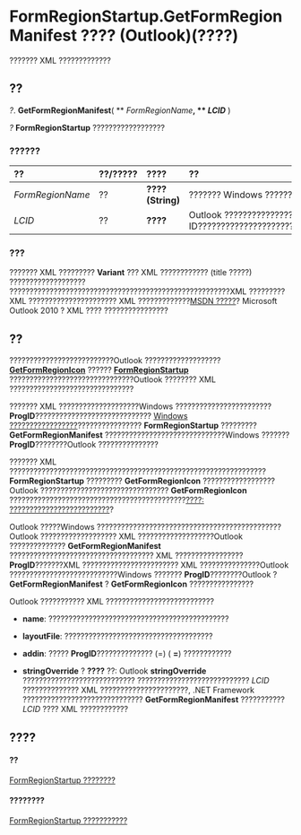 
# FormRegionStartup.GetFormRegionManifest ???? (Outlook)(????)

??????? XML ?????????????


## ??

 _?_. **GetFormRegionManifest**( ** _FormRegionName_**, ** _LCID_** )

 _?_ **FormRegionStartup** ??????????????????


### ??????



|**??**|**??/?????**|**????**|**??**|
|:-----|:-----|:-----|:-----|
| _FormRegionName_|??|**???? (String)**|??????? Windows ????????????????????????????|
| _LCID_|??|**????**|Outlook ?????????????????? ID?????????????????????????????????????????????|

### ???

??????? XML ????????? **Variant** ??? XML ???????????? (title ?????) ??????????????????? ???????????????????????????????????????????????????????XML ????????? XML ?????????????????????? XML ?????????????[MSDN ?????](http://msdn.microsoft.com/library)? Microsoft Outlook 2010 ? XML ???? ????????????????


## ??

??????????????????????????Outlook ???????????????????  **[GetFormRegionIcon](c1c0bd3f-3fae-8e9b-d579-58d609bbaa4e.md)** ?????? **[FormRegionStartup](948ea6b7-2962-57e7-618d-fa0977b65651.md)** ???????????????????????????????Outlook ???????? XML ???????????????????????????????

??????? XML ????????????????????Windows ???????????????????????? **ProgID**????????????????????????????? [Windows ?????????????????](0de3fcb1-b357-8300-c943-9a5a788d4976.md)????????????????  **FormRegionStartup** ????????? **GetFormRegionManifest** ??????????????????????????????Windows ??????? **ProgID**????????Outlook ???????????????

??????? XML ????????????????????????????????????????????????????????????????  **FormRegionStartup** ????????? **GetFormRegionIcon** ??????????????????Outlook ???????????????????????????????? **GetFormRegionIcon** ????????????????????????????????????????????[????: ?????????????????????????](7d542c9b-1881-780a-b58d-e34639399b60.md)?

Outlook ?????Windows ?????????????????????????????????????????????? Outlook ??????????????????? XML ???????????????????Outlook ??????????????  **GetFormRegionManifest** ???????????????????????????????????? XML ????????????????? **ProgID**???????XML ???????????????????????? XML ???????????????Outlook ???????????????????????????Windows ??????? **ProgID**????????Outlook ? **GetFormRegionManifest** ? **GetFormRegionIcon** ????????????????

Outlook ??????????? XML ???????????????????????????


-  **name**: ?????????????????????????????????????????????
    
-  **layoutFile**: ?????????????????????????????????????
    
-  **addin**: ????? **ProgID**?????????????? (=) ( **=**) ????????????
    
-  **stringOverride** ? **????** ??: Outlook **stringOverride** ???????????????????????????? ???????????????????????????? _LCID_ ?????????????? XML ??????????????????????, .NET Framework ?????????????????????????????? **GetFormRegionManifest** ??????????? _LCID_ ???? XML ????????????
    



## ????


#### ??


[FormRegionStartup ????????](948ea6b7-2962-57e7-618d-fa0977b65651.md)
#### ????????


[FormRegionStartup ???????????](http://msdn.microsoft.com/library/c45b60b8-5d7e-d84b-a60e-ffcb54c25569%28Office.15%29.aspx)